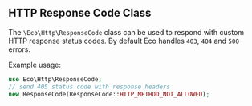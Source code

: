 ## HTTP Response Code Class
The `\Eco\Http\ResponseCode` class can be used to respond with custom HTTP response status codes. By default Eco handles `403`, `404` and `500` errors.

Example usage:
```php
use Eco\Http\ResponseCode;
// send 405 status code with response headers
new ResponseCode(ResponseCode::HTTP_METHOD_NOT_ALLOWED);
```